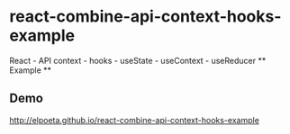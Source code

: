 # react-combine-api-context-hooks-example
React - API context - hooks - useState - useContext - useReducer  ** Example **

## Demo

http://elpoeta.github.io/react-combine-api-context-hooks-example